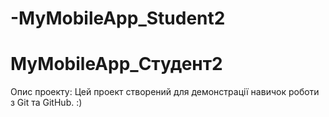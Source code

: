# -MyMobileApp_Student2
# MyMobileApp_Студент2
Опис проекту:
Цей проект створений для демонстрації навичок роботи з Git та GitHub.
:)
